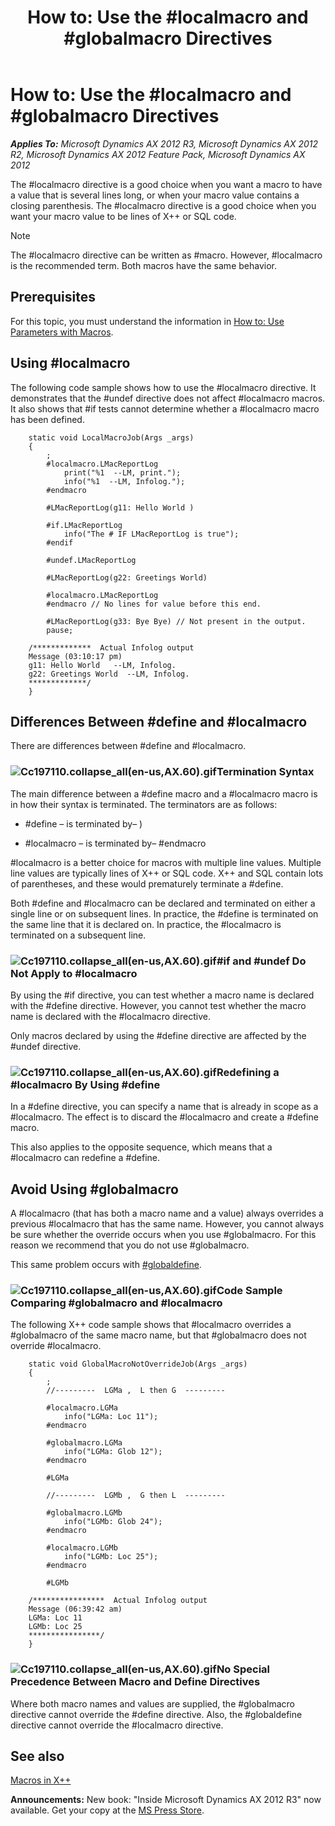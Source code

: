 ﻿---
title: 'How to: Use the #localmacro and #globalmacro Directives'
TOCTitle: 'How to: Use the #localmacro and #globalmacro Directives'
ms:assetid: 254777bf-e1b0-4e26-98f4-9dd5908470b4
ms:mtpsurl: https://msdn.microsoft.com/en-us/library/Cc197110(v=AX.60)
ms:contentKeyID: 35241669
ms.date: 05/18/2015
mtps_version: v=AX.60
---

# How to: Use the \#localmacro and \#globalmacro Directives 


_**Applies To:** Microsoft Dynamics AX 2012 R3, Microsoft Dynamics AX 2012 R2, Microsoft Dynamics AX 2012 Feature Pack, Microsoft Dynamics AX 2012_

The \#localmacro directive is a good choice when you want a macro to have a value that is several lines long, or when your macro value contains a closing parenthesis. The \#localmacro directive is a good choice when you want your macro value to be lines of X++ or SQL code.


> [!NOTE]
> <P>The #localmacro directive can be written as #macro. However, #localmacro is the recommended term. Both macros have the same behavior.</P>



## Prerequisites

For this topic, you must understand the information in [How to: Use Parameters with Macros](how-to-use-parameters-with-macros.md).

## Using \#localmacro

The following code sample shows how to use the \#localmacro directive. It demonstrates that the \#undef directive does not affect \#localmacro macros. It also shows that \#if tests cannot determine whether a \#localmacro macro has been defined.
```X++  
    static void LocalMacroJob(Args _args)
    {
        ;
        #localmacro.LMacReportLog
            print("%1  --LM, print.");
            info("%1  --LM, Infolog.");
        #endmacro
    
        #LMacReportLog(g11: Hello World )
    
        #if.LMacReportLog
            info("The # IF LMacReportLog is true");
        #endif
    
        #undef.LMacReportLog
    
        #LMacReportLog(g22: Greetings World)
    
        #localmacro.LMacReportLog
        #endmacro // No lines for value before this end.
    
        #LMacReportLog(g33: Bye Bye) // Not present in the output.
        pause;
    
    /*************  Actual Infolog output
    Message (03:10:17 pm)
    g11: Hello World   --LM, Infolog.
    g22: Greetings World  --LM, Infolog.
    *************/
    }
```
## Differences Between \#define and \#localmacro

There are differences between \#define and \#localmacro.

### ![Cc197110.collapse\_all(en-us,AX.60).gif](images/Gg863931.collapse_all(en-us,AX.60).gif "Cc197110.collapse_all(en-us,AX.60).gif")Termination Syntax

The main difference between a \#define macro and a \#localmacro macro is in how their syntax is terminated. The terminators are as follows:

  - \#define – is terminated by– )

  - \#localmacro – is terminated by– \#endmacro

\#localmacro is a better choice for macros with multiple line values. Multiple line values are typically lines of X++ or SQL code. X++ and SQL contain lots of parentheses, and these would prematurely terminate a \#define.

Both \#define and \#localmacro can be declared and terminated on either a single line or on subsequent lines. In practice, the \#define is terminated on the same line that it is declared on. In practice, the \#localmacro is terminated on a subsequent line.

### ![Cc197110.collapse\_all(en-us,AX.60).gif](images/Gg863931.collapse_all(en-us,AX.60).gif "Cc197110.collapse_all(en-us,AX.60).gif")\#if and \#undef Do Not Apply to \#localmacro

By using the \#if directive, you can test whether a macro name is declared with the \#define directive. However, you cannot test whether the macro name is declared with the \#localmacro directive.

Only macros declared by using the \#define directive are affected by the \#undef directive.

### ![Cc197110.collapse\_all(en-us,AX.60).gif](images/Gg863931.collapse_all(en-us,AX.60).gif "Cc197110.collapse_all(en-us,AX.60).gif")Redefining a \#localmacro By Using \#define

In a \#define directive, you can specify a name that is already in scope as a \#localmacro. The effect is to discard the \#localmacro and create a \#define macro.

This also applies to the opposite sequence, which means that a \#localmacro can redefine a \#define.

## Avoid Using \#globalmacro

A \#localmacro (that has both a macro name and a value) always overrides a previous \#localmacro that has the same name. However, you cannot always be sure whether the override occurs when you use \#globalmacro. For this reason we recommend that you do not use \#globalmacro.

This same problem occurs with [\#globaldefine](how-to-use-the-sharpglobaldefine-directive-to-avoid-overwriting.md).

### ![Cc197110.collapse\_all(en-us,AX.60).gif](images/Gg863931.collapse_all(en-us,AX.60).gif "Cc197110.collapse_all(en-us,AX.60).gif")Code Sample Comparing \#globalmacro and \#localmacro

The following X++ code sample shows that \#localmacro overrides a \#globalmacro of the same macro name, but that \#globalmacro does not override \#localmacro.
```X++  
    static void GlobalMacroNotOverrideJob(Args _args)
    {
        ;
        //---------  LGMa ,  L then G  ---------
    
        #localmacro.LGMa
            info("LGMa: Loc 11");
        #endmacro
    
        #globalmacro.LGMa
            info("LGMa: Glob 12");
        #endmacro
    
        #LGMa
    
        //---------  LGMb ,  G then L  ---------
    
        #globalmacro.LGMb
            info("LGMb: Glob 24");
        #endmacro
    
        #localmacro.LGMb
            info("LGMb: Loc 25");
        #endmacro
    
        #LGMb
    
    /****************  Actual Infolog output
    Message (06:39:42 am)
    LGMa: Loc 11
    LGMb: Loc 25
    ****************/
    }
```
### ![Cc197110.collapse\_all(en-us,AX.60).gif](images/Gg863931.collapse_all(en-us,AX.60).gif "Cc197110.collapse_all(en-us,AX.60).gif")No Special Precedence Between Macro and Define Directives

Where both macro names and values are supplied, the \#globalmacro directive cannot override the \#define directive. Also, the \#globaldefine directive cannot override the \#localmacro directive.

## See also

[Macros in X++](macros-in-x.md)

  
**Announcements:** New book: "Inside Microsoft Dynamics AX 2012 R3" now available. Get your copy at the [MS Press Store](https://www.microsoftpressstore.com/store/inside-microsoft-dynamics-ax-2012-r3-9780735685109).

